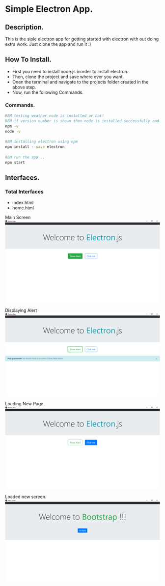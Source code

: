 # Simple Electron App.

## Description.

This is the siple electron app for getting started with electron with out doing extra work. Just clone the app and run it :)

## How To Install.

- First you need to install node.js inorder to install electron.
- Then, clone the project and save where ever you want.
- Onen the terminal and navigate to the projects folder created in the above step.
- Now, run the following Commands.

### Commands.

```cmd
REM testing weather node is installed or not!
REM if version number is shown then node is installed successfully and you are clear to proceed further.
npm -v
node -v

REM installing electron using npm
npm install --save electron

REM run the app...
npm start
```

## Interfaces.

### Total Interfaces

- index.html
- home.html

Main Screen
![alttext](./img/main_page.png "logo")

Displaying Alert
![alttext](./img/show_alert.png "logo")

Loading New Page.
![alttext](./img/click_me.png "logo")

Loaded new screen.
![alttext](./img/next_page.png "logo")
